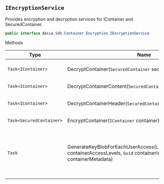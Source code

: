 ## `IEncryptionService`

Provides encryption and decryption services for IContainer and SecuredContainer.
```csharp
public interface Absio.Sdk.Container.Encryption.IEncryptionService

```

Methods

| Type | Name | Summary | 
| --- | --- | --- | 
| `Task<IContainer>` | DecryptContainer(`SecuredContainer` securedContainer) | Decrypts the SecuredContainer content and header. | 
| `Task<IContainer>` | DecryptContainerContent(`SecuredContainer` securedContainer) | Decrypts the SecuredContainer content. | 
| `Task<IContainer>` | DecryptContainerHeader(`SecuredContainer` securedContainer) | Decrypts the SecuredContainer header object. | 
| `Task<SecuredContainer>` | EncryptContainer(`IContainer` container) | Encrypts and serializes a container. | 
| `Task` | GenerateKeyBlobForEachUserAccess(`List<ContainerAccessLevel>` containerAccessLevels, `Guid` containerId, `ContainerMetadata` containerMetadata) | Generates an encrypted copy of the SecuredContainer encryption key for each user listed in the container access  levels.  The encrypted key is set on each ContainerAccessLevel.KeyBlob property. | 


